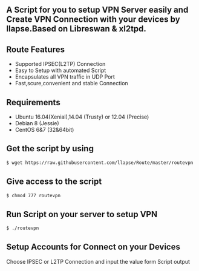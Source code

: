 ## A Script for you to setup VPN Server easily and Create VPN Connection with your devices by llapse.Based on Libreswan & xl2tpd.

## Route Features
- Supported IPSEC(L2TP) Connection
- Easy to Setup with automated Script
- Encapsulates all VPN traffic in UDP Port
- Fast,scure,convenient and stable Connection  

## Requirements

- Ubuntu 16.04(Xenial),14.04 (Trusty) or 12.04 (Precise)
- Debian 8 (Jessie) 
- CentOS 6&7 (32&64bit)

## Get the script by using
```bash
$ wget https://raw.githubusercontent.com/llapse/Route/master/routevpn
```
## Give access to the script
```bash
$ chmod 777 routevpn
```
## Run Script on your server to setup VPN
```bash
$ ./routevpn
```
## Setup Accounts for Connect on your Devices

Choose IPSEC or L2TP Connection and input the value form Script output
